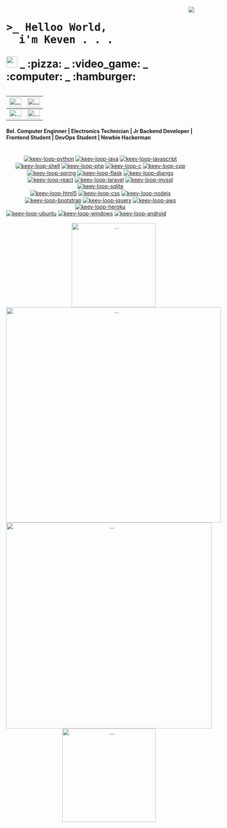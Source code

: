 <div style="display: inline-block">
  <br>
  <img align="right" src="https://i.giphy.com/media/RbDKaczqWovIugyJmW/giphy.webp">
  <h1><pre class="tab">>_ Helloo World,<br>  i'm Keven . . .</pre><img src="https://raw.githubusercontent.com/MartinHeinz/MartinHeinz/master/wave.gif" width="30px"> _ :pizza: _ :video_game: _ :computer: _ :hamburger: </h1>
  
</div>

<a href="https://github.com/keev-loop"><img align="center" alt="..." src="https://img.shields.io/badge/GitHub-100000?style=for-the-badge&logo=github&logoColor=white"  width="100%" height="100%"></a> | <a href="https://www.linkedin.com/in/keven-lopes-silva"><img align="center" alt="..." src="https://img.shields.io/badge/LinkedIn-0077B5?style=for-the-badge&logo=linkedin&logoColor=white" width="100%" height="100%"></a>
--- | --- 
<a href="https://dev.to/keev_loop"><img align="center" alt="..." src="https://img.shields.io/badge/dev.to-0A0A0A?style=for-the-badge&logo=dev.to&logoColor=white"  width="100%" height="100%"></a> | <a href="https://steamcommunity.com/id/keev-loop"><img align="center" alt="..." src="https://img.shields.io/badge/Steam-000000?style=for-the-badge&logo=steam&logoColor=white"  width="100%" height="100%"></a>

<p><h4>Bel. Computer Enginner | Electronics Technician | Jr Backend Developer | Frontend Student | DevOps Student | Newbie Hackerman</h4></p>

  #
  
  <div align="center" style="display: inline-block">
    <a href="https://www.python.org/"><img align="center" alt="keev-loop-python" src="https://img.shields.io/badge/Python-3776AB?style=for-the-badge&logo=python&logoColor=white"></a>
    <a href="https://www.w3schools.com/java/"><img align="center" alt="keev-loop-java" src="https://img.shields.io/badge/Java-ED8B00?style=for-the-badge&logo=java&logoColor=white"></a>
    <a href="https://www.javascript.com/"><img align="center" alt="keev-loop-javascript" src="https://img.shields.io/badge/JavaScript-F7DF1E?style=for-the-badge&logo=javascript&logoColor=white"></a>
    <a href="#"><img align="center" alt="keev-loop-shell" src="https://img.shields.io/badge/Shell_Script-121011?style=for-the-badge&logo=gnu-bash&logoColor=white"></a>
    <a href="https://www.php.net/"><img align="center" alt="keev-loop-php" src="https://img.shields.io/badge/PHP-777BB4?style=for-the-badge&logo=php&logoColor=white"></a>
    <a href="https://www.learn-c.org/"><img align="center" alt="keev-loop-c" src="https://img.shields.io/badge/C%2B%2B-00599C?style=for-the-badge&logo=c%2B%2B&logoColor=white"></a>
    <a href="https://www.w3schools.com/CPP/"><img align="center" alt="keev-loop-cpp" src="https://img.shields.io/badge/C%2B%2B-00599C?style=for-the-badge&logo=c%2B%2B&logoColor=white"></a>
  </div>
  
<br>
    
   <div align="center" style="display: inline-block">
    <a href="https://spring.io/"><img align="center" alt="keev-loop-spring" src="https://img.shields.io/badge/Spring-6DB33F?style=for-the-badge&logo=spring&logoColor=white"></a>
    <a href="https://flask.palletsprojects.com/"><img align="center" alt="keev-loop-flask" src="https://img.shields.io/badge/Flask-000000?style=for-the-badge&logo=flask&logoColor=white"></a>
    <a href="https://www.djangoproject.com/"><img align="center" alt="keev-loop-django" src="https://img.shields.io/badge/Django-092E20?style=for-the-badge&logo=django&logoColor=white"></a>
    <a href="https://reactjs.org/"><img align="center" alt="keev-loop-react" src="https://img.shields.io/badge/React-20232A?style=for-the-badge&logo=react&logoColor=61DAFB"></a>
    <a href="https://laravel.com/"><img align="center" alt="keev-loop-laravel" src="https://img.shields.io/badge/Laravel-FF2D20?style=for-the-badge&logo=laravel&logoColor=white"></a>
    <a href="https://www.mysql.com/"><img align="center" alt="keev-loop-mysql" src="https://img.shields.io/badge/MySQL-00000F?style=for-the-badge&logo=mysql&logoColor=white"></a>
    <a href="https://www.sqlite.org/"><img align="center" alt="keev-loop-sqlite" src="https://img.shields.io/badge/SQLite-07405E?style=for-the-badge&logo=sqlite&logoColor=white"></a>
  </div>
  
  <br>
  
  <div align="center" style="display: inline-block">
    <a href="https://www.w3schools.com/html/"><img align="center" alt="keev-loop-html5" src="https://img.shields.io/badge/HTML5-E34F26?style=for-the-badge&logo=html5&logoColor=white"></a>
    <a href="https://www.w3schools.com/css/"><img align="center" alt="keev-loop-css" src="https://img.shields.io/badge/CSS-239120?&style=for-the-badge&logo=css3&logoColor=white"></a>
    <a href="https://nodejs.org/"><img align="center" alt="keev-loop-nodejs" src="https://img.shields.io/badge/Node.js-43853D?style=for-the-badge&logo=node.js&logoColor=white"></a>
    <a href="https://getbootstrap.com/"><img align="center" alt="keev-loop-bootstrap" src="https://img.shields.io/badge/Bootstrap-563D7C?style=for-the-badge&logo=bootstrap&logoColor=white"></a>
    <a href="https://jquery.com/"><img align="center" alt="keev-loop-jquery" src="https://img.shields.io/badge/jQuery-0769AD?style=for-the-badge&logo=jquery&logoColor=white"></a>
    <a href="https://aws.amazon.com/"><img align="center" alt="keev-loop-aws" src="https://img.shields.io/badge/Amazon_AWS-232F3E?style=for-the-badge&logo=amazon-aws&logoColor=white"></a>
    <a href="https://www.heroku.com/"><img align="center" alt="keev-loop-heroku" src="https://img.shields.io/badge/Heroku-430098?style=for-the-badge&logo=heroku&logoColor=white"></a>
    
  </div> 
  
  <br>
  
  <div align="center" style="display: inline-block">
    <a href="https://ubuntu.com/"><img align="center" alt="keev-loop-ubuntu" src="https://img.shields.io/badge/Ubuntu-E95420?style=for-the-badge&logo=ubuntu&logoColor=white"></a>
    <a href="https://www.microsoft.com/windows/"><img align="center" alt="keev-loop-windows" src="https://img.shields.io/badge/Windows-0078D6?style=for-the-badge&logo=windows&logoColor=white"></a>
    <a href="https://www.android.com/"><img align="center" alt="keev-loop-android" src="https://img.shields.io/badge/Android-3DDC84?style=for-the-badge&logo=android&logoColor=white"></a>
  </div> 
  

<div align="center" style="display: inline-block">
  <br>
  <img align="center" alt="..." src="https://c.tenor.com/Dq8nm__4of0AAAAC/gimme-code-gimme.gif" width="225px">
  <img align="center" alt="..." src="https://github-readme-stats.vercel.app/api?username=keev-loop&show_icons=true&theme=tokyonight" height="auto" width="575px">
</div>
<div align="center" style="display: inline-block">
  <img align="center" alt="..." src="https://github-readme-stats.vercel.app/api/top-langs/?username=keev-loop&theme=tokyonight&layout=compact" height="auto" width="550px">
  <img align="center" alt="..." src="https://i.giphy.com/media/VTtANKl0beDFQRLDTh/giphy.webp" width="250px"> 
</div>

#


